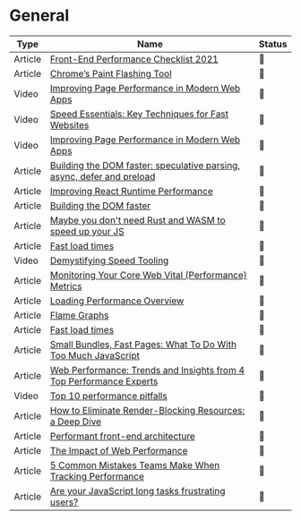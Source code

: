# General

| Type    | Name                                                                                                                                                                             | Status          |
| ------- | -------------------------------------------------------------------------------------------------------------------------------------------------------------------------------- | --------------- |
| Article | [Front-End Performance Checklist 2021](https://www.smashingmagazine.com/2021/01/front-end-performance-2021-free-pdf-checklist/)                                                  | :bookmark_tabs: |
| Article | [Chrome’s Paint Flashing Tool](https://engineering.entelo.com/chromes-paint-flashing-tool-b5c880849635)                                                                          | :bookmark_tabs: |
| Video   | [Improving Page Performance in Modern Web Apps](https://www.youtube.com/watch?v=p_8oR9GFRvQ)                                                                                     | :bookmark_tabs: |
| Video   | [Speed Essentials: Key Techniques for Fast Websites](https://www.youtube.com/watch?v=reztLS3vomE)                                                                                | :movie_camera:  |
| Video   | [Improving Page Performance in Modern Web Apps](https://vimeo.com/254858694)                                                                                                     | :bookmark_tabs: |
| Article | [Building the DOM faster: speculative parsing, async, defer and preload](https://hacks.mozilla.org/2017/09/building-the-dom-faster-speculative-parsing-async-defer-and-preload/) | :bookmark_tabs: |
| Article | [Improving React Runtime Performance](https://medium.com/quintoandar-tech-blog/improving-react-runtime-performance-dec0a5a4ffda)                                                 | :bookmark_tabs: |
| Article | [Building the DOM faster](https://hacks.mozilla.org/2017/09/building-the-dom-faster-speculative-parsing-async-defer-and-preload/)                                                | :bookmark_tabs: |
| Article | [Maybe you don't need Rust and WASM to speed up your JS](https://mrale.ph/blog/2018/02/03/maybe-you-dont-need-rust-to-speed-up-your-js.html)                                     | :bookmark_tabs: |
| Article | [Fast load times](https://web.dev/fast/)                                                                                                                                         | :bookmark_tabs: |
| Video   | [Demystifying Speed Tooling](https://www.youtube.com/watch?v=mLjxXPHuIJo)                                                                                                        | :movie_camera:  |
| Article | [Monitoring Your Core Web Vital (Performance) Metrics](https://requestmetrics.com/web-performance/monitoring-core-web-vital)                                                     | :bookmark_tabs: |
| Article | [Loading Performance Overview](https://developers.google.com/web/fundamentals/performance/get-started)                                                                           | :bookmark_tabs: |
| Article | [Flame Graphs](https://www.brendangregg.com/flamegraphs.html)                                                                                                                    | :bookmark_tabs: |
| Article | [Fast load times](https://web.dev/fast/)                                                                                                                                         | :bookmark_tabs: |
| Article | [Small Bundles, Fast Pages: What To Do With Too Much JavaScript](https://calibreapp.com/blog/bundle-size-optimization)                                                           | :bookmark_tabs: |
| Article | [Web Performance: Trends and Insights from 4 Top Performance Experts](https://cloudinary.com/products/media_optimizer/web-performance-guide)                                     | :bookmark_tabs: |
| Video   | [Top 10 performance pitfalls](https://www.youtube.com/watch?v=Lh9q3h2khlc)                                                                                                       | :movie_camera:  |
| Article | [How to Eliminate Render-Blocking Resources: a Deep Dive](https://sia.codes/posts/render-blocking-resources/)                                                                    | :bookmark_tabs: |
| Article | [Performant front-end architecture](https://www.debugbear.com/blog/performant-front-end-architecture)                                                                            | :bookmark_tabs: |
| Article | [The Impact of Web Performance](https://simplified.dev/performance/impact-of-web-performance)                                                                                    | :bookmark_tabs: |
| Article | [5 Common Mistakes Teams Make When Tracking Performance](https://calibreapp.com/blog/common-mistakes-in-tracking-speed)                                                          | :bookmark_tabs: |
| Article | [Are your JavaScript long tasks frustrating users?](https://www.speedcurve.com/blog/javascript-long-tasks/)                                                                      | :bookmark_tabs: |
